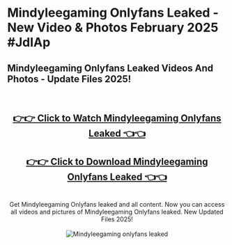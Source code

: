 # Mindyleegaming Onlyfans Leaked - New Video & Photos February 2025 #JdIAp

<h2>Mindyleegaming Onlyfans Leaked Videos And Photos - Update Files 2025!</h2>
<br>
<div align="center">
<h2><a href="https://links2leaks.com?utm_source=mindyleegaming&utm_medium=git102" rel="nofollow">👉👉 Click to Watch Mindyleegaming Onlyfans Leaked 👈👈</a></h2>
<h2><a href="https://links2leaks.com?utm_source=mindyleegaming&utm_medium=git102" rel="nofollow">👉👉 Click to Download Mindyleegaming Onlyfans Leaked 👈👈</a></h2>
<br>
Get Mindyleegaming Onlyfans leaked and all content. Now you can access all videos and pictures of Mindyleegaming Onlyfans leaked. New Updated Files 2025!
<br>
<br>
<a href="https://links2leaks.com?utm_source=mindyleegaming&utm_medium=git102" rel="nofollow" data-target="animated-image.originalLink"><img src="https://i.ibb.co/Gkj2r4b/banner.png" alt="Mindyleegaming onlyfans leaked" style="max-width: 100%; display: inline-block;" data-target="animated-image.originalImage"></a>
</div>
<br>
